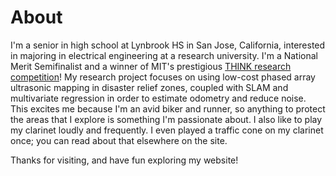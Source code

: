 # About

I'm a senior in high school at Lynbrook HS in San Jose, California, interested in majoring in electrical engineering at a research university. I'm a National Merit Semifinalist and a winner of MIT's prestigious [THINK research competition](https://think.mit.edu)! My research project focuses on using low-cost phased array ultrasonic mapping in disaster relief zones, coupled with SLAM and multivariate regression in order to estimate odometry and reduce noise. This excites me because I'm an avid biker and runner, so anything to protect the areas that I explore is something I'm passionate about.
I also like to play my clarinet loudly and frequently. I even played a traffic cone on my clarinet once; you can read about that elsewhere on the site.

Thanks for visiting, and have fun exploring my website!
